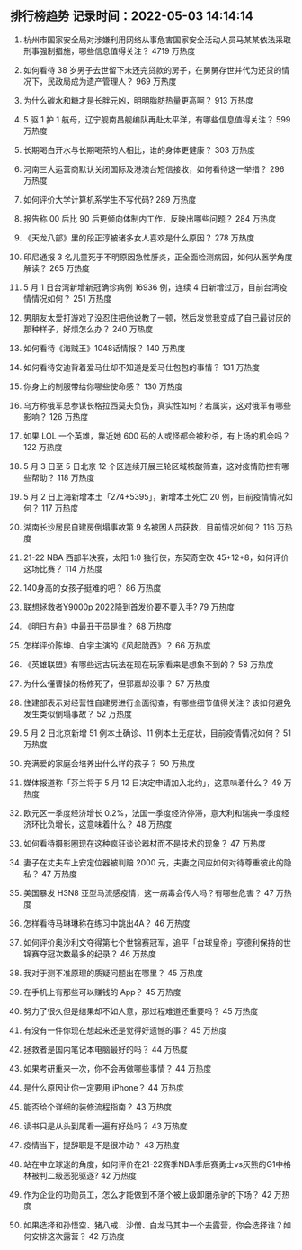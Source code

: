 
## 排行榜趋势 记录时间：2022-05-03 14:14:14
  
  1. 杭州市国家安全局对涉嫌利用网络从事危害国家安全活动人员马某某依法采取刑事强制措施，哪些信息值得关注？ 4719 万热度
    
  2. 如何看待 38 岁男子去世留下未还完贷款的房子，在舅舅存世并代为还贷的情况下，民政局成为遗产管理人？ 969 万热度
    
  3. 为什么碳水和糖才是长胖元凶，明明脂肪热量更高啊？ 913 万热度
    
  4. 5 驱 1 护 1 航母，辽宁舰南昌舰编队再赴太平洋，有哪些信息值得关注？ 599 万热度
    
  5. 长期喝白开水与长期喝茶的人相比，谁的身体更健康？ 303 万热度
    
  6. 河南三大运营商默认关闭国际及港澳台短信接收，如何看待这一举措？ 296 万热度
    
  7. 如何评价大学计算机系学生不写代码? 289 万热度
    
  8. 报告称 00 后比 90 后更倾向体制内工作，反映出哪些问题？ 284 万热度
    
  9. 《天龙八部》里的段正淳被诸多女人喜欢是什么原因？ 278 万热度
    
  10. 印尼通报 3 名儿童死于不明原因急性肝炎，正全面检测病因，如何从医学角度解读？ 265 万热度
    
  11. 5 月 1 日台湾新增新冠确诊病例 16936 例，连续 4 日新增过万，目前台湾疫情情况如何？ 251 万热度
    
  12. 男朋友太爱打游戏了没忍住把他说教了一顿，然后发觉我变成了自己最讨厌的那种样子，好烦怎么办？ 240 万热度
    
  13. 如何看待《海贼王》1048话情报？ 140 万热度
    
  14. 如何看待安迪背着爱马仕却不知道是爱马仕包包的事情？ 131 万热度
    
  15. 你身上的制服带给你哪些使命感？ 130 万热度
    
  16. 乌方称俄军总参谋长格拉西莫夫负伤，真实性如何？若属实，这对俄军有哪些影响？ 126 万热度
    
  17. 如果 LOL 一个英雄，靠近她 600 码的人或怪都会被秒杀，有上场的机会吗？ 122 万热度
    
  18. 5 月 3 日至 5 日北京 12 个区连续开展三轮区域核酸筛查，这对疫情防控有哪些帮助？ 118 万热度
    
  19. 5 月 2 日上海新增本土「274+5395」，新增本土死亡 20 例，目前疫情情况如何？ 117 万热度
    
  20. 湖南长沙居民自建房倒塌事故第 9 名被困人员获救，目前情况如何？ 116 万热度
    
  21. 21-22 NBA 西部半决赛，太阳 1:0 独行侠，东契奇空砍 45+12+8，如何评价这场比赛？ 114 万热度
    
  22. 140身高的女孩子挺难的吧？ 86 万热度
    
  23. 联想拯救者Y9000p 2022降到首发价要不要入手? 79 万热度
    
  24. 《明日方舟》中最丑干员是谁？ 68 万热度
    
  25. 怎样评价陈坤、白宇主演的《风起陇西》？ 66 万热度
    
  26. 《英雄联盟》有哪些远古玩法在现在玩家看来是想象不到的？ 58 万热度
    
  27. 为什么懂曹操的杨修死了，但郭嘉却没事？ 57 万热度
    
  28. 住建部表示对经营性自建房进行全面彻查，有哪些细节值得关注？该如何避免发生类似倒塌事故？ 52 万热度
    
  29. 5 月 2 日北京新增 51 例本土确诊、11 例本土无症状，目前疫情情况如何？ 51 万热度
    
  30. 充满爱的家庭会培养出什么样的孩子？ 50 万热度
    
  31. 媒体报道称「芬兰将于 5 月 12 日决定申请加入北约」，这意味着什么？ 49 万热度
    
  32. 欧元区一季度经济增长 0.2%，法国一季度经济停滞，意大利和瑞典一季度经济环比负增长，这意味着什么？ 48 万热度
    
  33. 如何看待摄影圈现在这种疯狂谈论器材而不是技术的现象？ 47 万热度
    
  34. 妻子在丈夫车上安定位器被判赔 2000 元，夫妻之间应如何对待尊重彼此的隐私？ 47 万热度
    
  35. 美国暴发 H3N8 亚型马流感疫情，这一病毒会传人吗？有哪些危害？ 47 万热度
    
  36. 怎样看待马琳琳称在练习中跳出4A？ 46 万热度
    
  37. 如何评价奥沙利文夺得第七个世锦赛冠军，追平「台球皇帝」亨德利保持的世锦赛夺冠次数最多的纪录？ 46 万热度
    
  38. 我对于测不准原理的质疑问题出在哪里？ 45 万热度
    
  39. 在手机上有那些可以赚钱的 App？ 45 万热度
    
  40. 努力了很久但是结果却不如人意，那过程难道还重要吗？ 45 万热度
    
  41. 有没有一件你现在想起来还是觉得好遗憾的事？ 45 万热度
    
  42. 拯救者是国内笔记本电脑最好的吗？ 44 万热度
    
  43. 如果考研重来一次，你不会再做哪些事情？ 44 万热度
    
  44. 是什么原因让你一定要用 iPhone？ 44 万热度
    
  45. 能否给个详细的装修流程指南？ 43 万热度
    
  46. 读书只是从头到尾看一遍有好处吗？ 43 万热度
    
  47. 疫情当下，提辞职是不是很冲动？ 43 万热度
    
  48. 站在中立球迷的角度，如何评价在21-22赛季NBA季后赛勇士vs灰熊的G1中格林被判二级恶犯驱逐? 42 万热度
    
  49. 作为企业的功勋员工，怎么才能做到不落个被上级卸磨杀驴的下场？ 42 万热度
    
  50. 如果选择和孙悟空、猪八戒、沙僧、白龙马其中一个去露营，你会选择谁？如何安排这次露营？ 42 万热度
    